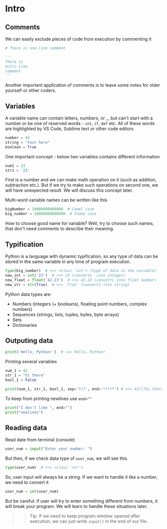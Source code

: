 # Intro

## Comments

We can easily exclude pieces of code from execution by commenting it

```python
# There is one-line comment

'''
There is
multi-line
comment
'''
```

Another important application of comments is to leave some notes for older yourself or other coders.

## Variables

A variable name can contain letters, numbers, or _, but can't start with a number or be one of reserved words - `int`, `if`, `def` etc. All of these words are highlighted by VS Code, Sublime text or other code editors

```python
number = 42
string = "text here"
boolean = True
```

One important concept - below two variables contains different information

```python
num1 = 23
str1 = '23'
```

First is a number and we can make math operation on it (such as addition, subtraction etc.). But if we try to make such operations on second one, we will have unexpected result. We will discuss this concept later.

Multi-word variable names can be written like this

```python
bigNumber = 10000000000000  # Camel case
big_number = 10000000000000  # Snake case
```

How to choose good name for variable? Well, try to choose such names, that don't need comments to describe their meaning.

## Typification

Python is a language with dynamic typification, so any type of data can be stored in the same variable in any time of program execution.

```python
type(big_number)  # >>> <class 'int'> (type of data in the variable)
new_int = int('23')  # >>> 23 (converts  into integer)
new_float = float('42.23')  # >>> 42.23 (converts into float number)
new_str = str(True)  # >>> 'True' (converts into string)
```

Python data types are:

- Numbers (integers (+ booleans), floating point numbers, complex numbers)
- Sequences (strings, lists, tuples, bytes, byte arrays)
- Sets
- Dictionaries

## Outputing data

```python
print('Hello, Python!')  # >>> Hello, Python!
```

Printing several variables

```python
num_1 = 42
str_1 = "hi there"
bool_1 = False

print(num_1, str_1, bool_1, sep='?|?', end='*!*!*') # >>> 42?|?hi there?|?False*!*!*
```

To keep from printing newlines use `end=""`

```python
print("I don't like ", end="")
print("newlines")
```

## Reading data

Read date from terminal (console)

```python
user_num = input("Enter your number: ")
```

But then, if we check data type of `user_num`, we will see this

```python
type(user_num)  # >>> <class 'str'>
```

So, user input will always be a string. If we want to handle it like a number, we need to convert it

```python
user_num = int(user_num)
```

But be careful: if user will try to enter something different from numbers, it will break your program. We will learn to handle these situations later.

>> Tip. If we need to keep program window opened after execution, we can just write `input()` in the end of our file.